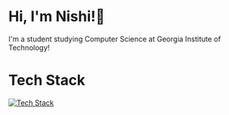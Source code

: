 # Hi, I'm Nishi!👋
I'm a student studying Computer Science at Georgia Institute of Technology!
# Tech Stack
[![Tech Stack](https://skillicons.dev/icons?i=cpp,java,py,kotlin,matlab,latex,react,flask,pytorch,tensorflow,opencv,ros,arduino,raspberrypi,git,cmake&theme=dark&perline=8)](https://skillicons.dev)
